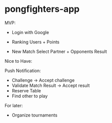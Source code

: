 # pongfighters-app

MVP:
- Login with Google

- Ranking
Users + Points

- New Match
Select Partner + Opponents
Result

Nice to Have:

Push Notification:

- Challenge -> Accept challenge
- Validate Match Result -> Accept result
- Reserve Table
- Find other to play

For later:

- Organize tournaments
